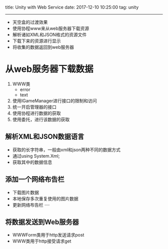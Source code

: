 title: Unity with Web Service
date: 2017-12-10 10:25:00
tag: unity

---

* 天空盒的过渡效果
* 使用协程www来从web服务器下载资源
* 解析诸如XML和JSON格式的资源文件
* 下载下来的资源进行显示
* 将收集的数据返回到web服务器

<!--more-->

# 从web服务器下载数据 #

1. WWW类
	* error
	* text
2. 使用IGameManager进行接口的限制和访问
3. 统一开启管理器的接口
4. 使用协程进行数据的获取
5. 使用委托，进行该数据的获取

## 解析XML和JSON数据语言 ##

* 获取的长字符串，一般由xml和json两种不同的数据方式
* 通过using System.Xml;
* 获取其中的数据信息

## 添加一个网络布告栏 ##

* 下载图片数据
* 本地保存多次重复使用的图片数据
* 更新网络布告栏
····
## 将数据发送到Web服务器 ##

* WWWForm类用于http发送请求post
* WWW类用于http接受请求get
